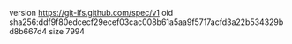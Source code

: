 version https://git-lfs.github.com/spec/v1
oid sha256:ddf9f80edcecf29ecef03cac008b61a5aa9f5717acfd3a22b534329bd8b667d4
size 7994
